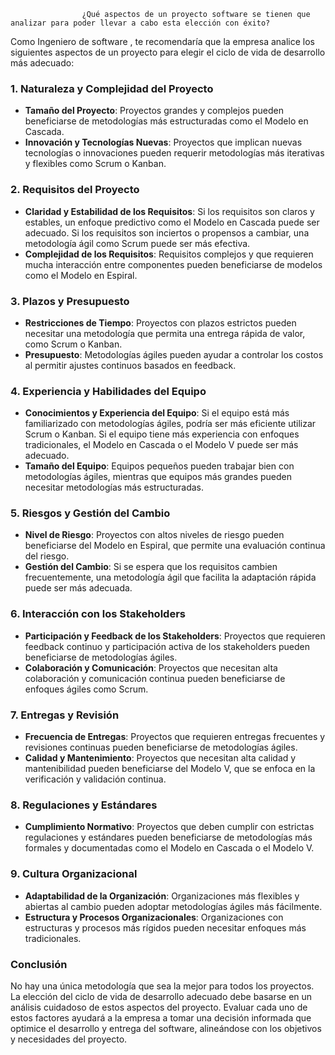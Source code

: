                     ¿Qué aspectos de un proyecto software se tienen que analizar para poder llevar a cabo esta elección con éxito?

Como Ingeniero de software , te recomendaría que la empresa analice los siguientes aspectos de un proyecto para elegir el ciclo de vida de desarrollo más adecuado:


### 1. **Naturaleza y Complejidad del Proyecto**
   - **Tamaño del Proyecto**: Proyectos grandes y complejos pueden beneficiarse de metodologías más estructuradas como el Modelo en Cascada.
   - **Innovación y Tecnologías Nuevas**: Proyectos que implican nuevas tecnologías o innovaciones pueden requerir metodologías más iterativas y flexibles como Scrum o Kanban.

### 2. **Requisitos del Proyecto**
   - **Claridad y Estabilidad de los Requisitos**: Si los requisitos son claros y estables, un enfoque predictivo como el Modelo en Cascada puede ser adecuado. Si los requisitos son inciertos o propensos a cambiar, una metodología ágil como Scrum puede ser más efectiva.
   - **Complejidad de los Requisitos**: Requisitos complejos y que requieren mucha interacción entre componentes pueden beneficiarse de modelos como el Modelo en Espiral.

### 3. **Plazos y Presupuesto**
   - **Restricciones de Tiempo**: Proyectos con plazos estrictos pueden necesitar una metodología que permita una entrega rápida de valor, como Scrum o Kanban.
   - **Presupuesto**: Metodologías ágiles pueden ayudar a controlar los costos al permitir ajustes continuos basados en feedback.

### 4. **Experiencia y Habilidades del Equipo**
   - **Conocimientos y Experiencia del Equipo**: Si el equipo está más familiarizado con metodologías ágiles, podría ser más eficiente utilizar Scrum o Kanban. Si el equipo tiene más experiencia con enfoques tradicionales, el Modelo en Cascada o el Modelo V puede ser más adecuado.
   - **Tamaño del Equipo**: Equipos pequeños pueden trabajar bien con metodologías ágiles, mientras que equipos más grandes pueden necesitar metodologías más estructuradas.

### 5. **Riesgos y Gestión del Cambio**
   - **Nivel de Riesgo**: Proyectos con altos niveles de riesgo pueden beneficiarse del Modelo en Espiral, que permite una evaluación continua del riesgo.
   - **Gestión del Cambio**: Si se espera que los requisitos cambien frecuentemente, una metodología ágil que facilita la adaptación rápida puede ser más adecuada.

### 6. **Interacción con los Stakeholders**
   - **Participación y Feedback de los Stakeholders**: Proyectos que requieren feedback continuo y participación activa de los stakeholders pueden beneficiarse de metodologías ágiles.
   - **Colaboración y Comunicación**: Proyectos que necesitan alta colaboración y comunicación continua pueden beneficiarse de enfoques ágiles como Scrum.

### 7. **Entregas y Revisión**
   - **Frecuencia de Entregas**: Proyectos que requieren entregas frecuentes y revisiones continuas pueden beneficiarse de metodologías ágiles.
   - **Calidad y Mantenimiento**: Proyectos que necesitan alta calidad y mantenibilidad pueden beneficiarse del Modelo V, que se enfoca en la verificación y validación continua.

### 8. **Regulaciones y Estándares**
   - **Cumplimiento Normativo**: Proyectos que deben cumplir con estrictas regulaciones y estándares pueden beneficiarse de metodologías más formales y documentadas como el Modelo en Cascada o el Modelo V.

### 9. **Cultura Organizacional**
   - **Adaptabilidad de la Organización**: Organizaciones más flexibles y abiertas al cambio pueden adoptar metodologías ágiles más fácilmente.
   - **Estructura y Procesos Organizacionales**: Organizaciones con estructuras y procesos más rígidos pueden necesitar enfoques más tradicionales.

### Conclusión

No hay una única metodología que sea la mejor para todos los proyectos. La elección del ciclo de vida de desarrollo adecuado debe basarse en un análisis cuidadoso de estos aspectos del proyecto. Evaluar cada uno de estos factores ayudará a la empresa a tomar una decisión informada que optimice el desarrollo y entrega del software, alineándose con los objetivos y necesidades del proyecto.